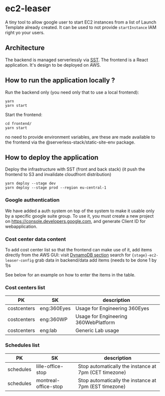 # ec2-leaser

A tiny tool to allow google user to start EC2 instances from a list of Launch Template already created. It can be used to not provide `startInstance` IAM right yo your users.

## Architecture

The backend is managed serverlessly via [SST](https://docs.serverless-stack.com/).
The frontend is a React application. It's design to be deployed on AWS.

## How to run the application locally ?

Run the backend only (you need only that to use a local frontend):

```
yarn
yarn start
```

Start the frontend:

```
cd frontend/
yarn start
```

no need to provide environment variables, are these are made available to the frontend via the @serverless-stack/static-site-env package.

## How to deploy the application

Deploy the infrastructure with SST (front and back stack)
(it push the frontend to S3 and invalidate cloudfront distribution)

```
yarn deploy --stage dev
yarn deploy --stage prod --region eu-central-1
```

### Google authentication

We have added a auth system on top of the system to make it usable only by a specific google suite group. To use it, you must create a new project on https://console.developers.google.com, and generate Client ID for webapplication.

### Cost center data content

To add cost center list so that the frontend can make use of it, add items directly from the AWS GUI:
visit [DynamoDB section](https://console.aws.amazon.com/dynamodbv2/home)
search for `{stage}-ec2-leaser-config`
grab data in backend/data
add items (needs to be done 1 by 1)s

See below for an example on how to enter the items in the table.

### Cost centers list

| PK          | SK          | description                          |
| ----------- | ----------- | ------------------------------------ |
| costcenters | eng:360Eyes | Usage for Engineering 360Eyes        |
| costcenters | eng:360WP   | Usage for Engineering 360WebPlatform |
| costcenters | eng:lab     | Generic Lab usage                    |

### Schedules list

| PK        | SK                   | description                                           |
| --------- | -------------------- | ----------------------------------------------------- |
| schedules | lille-office-stop    | Stop automatically the instance at 7pm (CET timezone) |
| schedules | montreal-office-stop | Stop automatically the instance at 7pm (EST timezone) |

